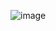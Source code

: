 ![image](https://github.com/tungchihwei/EC601-Mood-Detect/blob/master/Test/AWS%20Device%20Farm_%20-%20https___us-west-2.console.aws.amazon.com_devicefarm_home.png)

